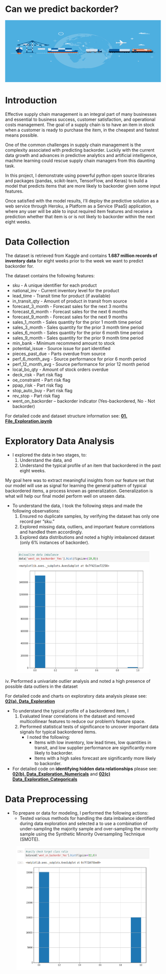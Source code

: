 # Can we predict backorder?

<p align="center">
  <img width="560" height="200" src="images/Global-Supply-Chain1290x860-1.jpg">
</p>

# Introduction

Effective supply chain management is an integral part of many businesses and essential to business success, customer satisfaction, and operational costs management. 
The goal of a supply chain is to have an item in stock when a customer is ready to purchase the item, in the cheapest and fastest means possible.

One of the common challenges in supply chain management is the complexity associated with predicting backorder. Luckily with the current data growth and advances in predictive analytics and artificial intelligence, machine learning could rescue supply chain managers from this daunting task.

In this project, I demonstrate using powerful python open source libraries and packages (pandas, scikit-learn, TensorFlow, and Keras) to build a model that predicts items that are more likely to backorder given some input features.

Once satisfied with the model results, I’ll deploy the predictive solution as a web service through Heroku, a Platform as a Service (PaaS) application, where any user will be able to input required item features and receive a prediction whether that item is or is not likely to backorder within the next eight weeks.  

# Data Collection

The dataset is retrieved from Kaggle and contains **1.687 million records of inventory data** for eight weeks prior to the week we want to predict backorder for.

The dataset contains the following features:

- sku - A unique identifier for each product
- national_inv - Current inventory level for the product    
- lead_time - Transit time for product (if available)
- in_transit_qty - Amount of product in transit from source
- forecast_3_month - Forecast sales for the next 3 months
- forecast_6_month - Forecast sales for the next 6 months
- forecast_9_month - Forecast sales for the next 9 months
- sales_1_month - Sales quantity for the prior 1 month time period
- sales_3_month - Sales quantity for the prior 3 month time period
- sales_6_month - Sales quantity for the prior 6 month time period
- sales_9_month - Sales quantity for the prior 9 month time period
- min_bank - Minimum recommend amount to stock
- potential_issue - Source issue for part identified
- pieces_past_due - Parts overdue from source
- perf_6_month_avg - Source performance for prior 6 month period
- perf_12_month_avg - Source performance for prior 12 month period
- local_bo_qty - Amount of stock orders overdue
- deck_risk - Part risk flag
- oe_constraint - Part risk flag
- ppap_risk - Part risk flag
- stop_auto_buy - Part risk flag
- rev_stop - Part risk flag
- went_on_backorder – backorder indicator (Yes-backordered, No - Not backorder)

For detailed code and dataset structure information see: **[01. File_Exploration.ipynb](https://github.com/mfalila/supply_chain_analysis/blob/master/notebooks/01.%20File_Exploration.ipynb)**


# Exploratory Data Analysis
- I explored the data in two stages, to:
	1. Understand the data, and
	2. Understand the typical profile of an item that backordered in the past eight weeks.

My goal here was to extract meaningful insights from our feature set that our model will use as signal for learning the general pattern of  typical backordered items, a process known as generalization. Generalization is what will help our final model perform well on unseen data. 

- To understand the data, I took the following steps and made the following observations:
	1. Ensured no duplicate samples, by verifying the dataset has only one record per “sku.”
	2. Explored missing data, outliers, and important feature correlations and handled them accordingly.
	3. Explored data distributions and noted a highly imbalanced dataset (only 6% instances of backorder).
	
<p align="center">
  <img width="430" height="400" src="images/1. data_imbalance.png">
</p>
			iv. Performed a univariate outlier analysis and noted a high presence of possible data outliers in the dataset

For detailed code and charts on exploratory data analysis please see: **[02(a). Data_Exploration](https://github.com/mfalila/supply_chain_analysis/blob/master/notebooks/02.%20Data_Exploration/02(a).%20Data_Exploration.ipynb)**

- To understand the typical profile of a backordered item, I
	1. Evaluated linear correlations in the dataset and removed multicollinear features to reduce our problem’s feature space. 
	2. Performed statistical tests of significance to uncover important data signals for typical backordered items.
		- I noted the following:
			- Items with low inventory, low lead times, low quantities in transit, and low supplier performance are significantly more likely to backorder.
			- Items with a high sales forecast are significantly more likely to backorder.
 - For detailed code on **identifying hidden data relationships** please see: **[02(b). Data_Exploration_Numericals](https://nbviewer.jupyter.org/github/mfalila/supply_chain_analysis/blob/43255a2a6eee7e45d5fc924f6cfa130b14e5e38b/03(a).%20Data_Exploration-Numericals.ipynb)** and **[02(c) Data_Exploration_Categoricals](https://github.com/mfalila/supply_chain_analysis/blob/master/notebooks/02.%20Data_Exploration/02(c)%20Data_Exploration-Categoricals.ipynb)**
		

# Data Preprocessing

- To prepare or data for modeling, I performed the following actions:
	- Tested various methods for handling the data imbalance identified during data exploration and selected a to use a combination of under-sampling the majority sample and over-sampling the minority sample using the Synthetic Minority  Oversampling Technique (SMOTE).

<p align="center">
  <img width="430" height="400" src="images/balanced.png">
</p>



















































